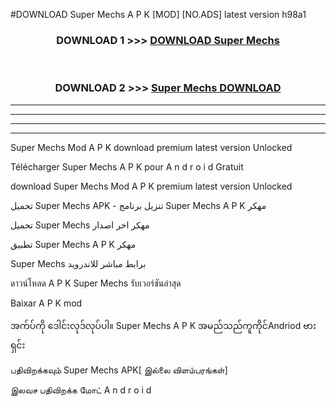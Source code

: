 #DOWNLOAD Super Mechs  A P K [MOD] [NO.ADS] latest version h98a1



<div align="center">

<h3>DOWNLOAD 1 >>> <a href="https://teeasianyam.web.app?sq=Super Mechs ">DOWNLOAD Super Mechs  </a></h3><br>

<h3>DOWNLOAD 2 >>> <a href="https://teeasianyam.web.app?sq=Super Mechs  ">Super Mechs   DOWNLOAD </a></h3>

</div>


----------------------------------------------------------

----------------------------------------------------------

----------------------------------------------------------

----------------------------------------------------------


Super Mechs   Mod A P K download premium latest version Unlocked

Télécharger Super Mechs   A P K pour A n d r o i d Gratuit

download Super Mechs   Mod A P K premium latest version Unlocked

تحميل Super Mechs   APK - تنزيل برنامج Super Mechs   A P K مهكر

تحميل Super Mechs   مهكر اخر اصدار

تطبيق Super Mechs   A P K مهكر

Super Mechs   برابط مباشر للاندرويد

ดาวน์โหลด A P K Super Mechs   รับเวอร์ชันล่าสุด

Baixar A P K mod

အက်ပ်ကို ဒေါင်းလုဒ်လုပ်ပါ။ Super Mechs   A P K အမည်သည်ကူကိုင်Andriod ဗားရှင်း

பதிவிறக்கவும் Super Mechs   APK[ இல்லை விளம்பரங்கள்] 
 
இலவச பதிவிறக்க மோட் A n d r o i d



